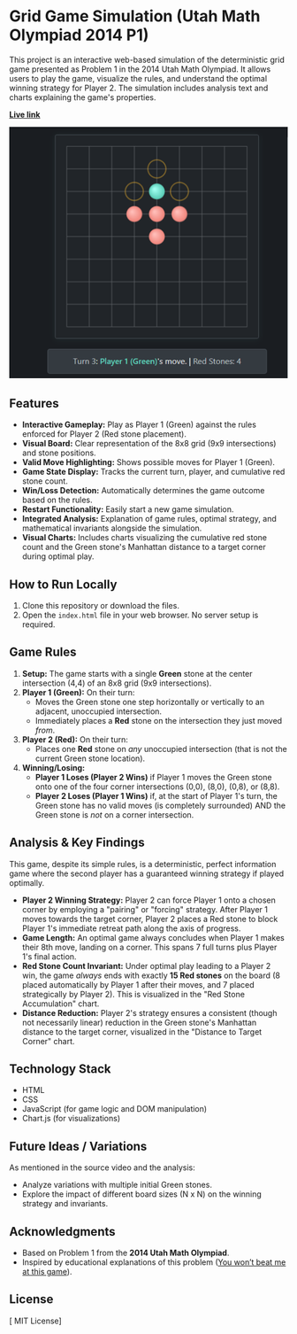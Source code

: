 # Grid Game Simulation (Utah Math Olympiad 2014 P1)

This project is an interactive web-based simulation of the deterministic grid game presented as Problem 1 in the 2014 Utah Math Olympiad. It allows users to play the game, visualize the rules, and understand the optimal winning strategy for Player 2. The simulation includes analysis text and charts explaining the game's properties.

[**Live link**](https://raeef1001.github.io/-Utah-Math-Olympiad-2014-P1--Board-Game-Version/)

![Screenshot of the Game Simulation](gameplay_ss.png)



## Features

*   **Interactive Gameplay:** Play as Player 1 (Green) against the rules enforced for Player 2 (Red stone placement).
*   **Visual Board:** Clear representation of the 8x8 grid (9x9 intersections) and stone positions.
*   **Valid Move Highlighting:** Shows possible moves for Player 1 (Green).
*   **Game State Display:** Tracks the current turn, player, and cumulative red stone count.
*   **Win/Loss Detection:** Automatically determines the game outcome based on the rules.
*   **Restart Functionality:** Easily start a new game simulation.
*   **Integrated Analysis:** Explanation of game rules, optimal strategy, and mathematical invariants alongside the simulation.
*   **Visual Charts:** Includes charts visualizing the cumulative red stone count and the Green stone's Manhattan distance to a target corner during optimal play.

## How to Run Locally

1.  Clone this repository or download the files.
2.  Open the `index.html` file in your web browser. No server setup is required.

## Game Rules

1.  **Setup:** The game starts with a single **Green** stone at the center intersection (4,4) of an 8x8 grid (9x9 intersections).
2.  **Player 1 (Green):** On their turn:
    *   Moves the Green stone one step horizontally or vertically to an adjacent, unoccupied intersection.
    *   Immediately places a **Red** stone on the intersection they just moved *from*.
3.  **Player 2 (Red):** On their turn:
    *   Places one **Red** stone on *any* unoccupied intersection (that is not the current Green stone location).
4.  **Winning/Losing:**
    *   **Player 1 Loses (Player 2 Wins)** if Player 1 moves the Green stone onto one of the four corner intersections (0,0), (8,0), (0,8), or (8,8).
    *   **Player 2 Loses (Player 1 Wins)** if, at the start of Player 1's turn, the Green stone has no valid moves (is completely surrounded) AND the Green stone is *not* on a corner intersection.

## Analysis & Key Findings

This game, despite its simple rules, is a deterministic, perfect information game where the second player has a guaranteed winning strategy if played optimally.

*   **Player 2 Winning Strategy:** Player 2 can force Player 1 onto a chosen corner by employing a "pairing" or "forcing" strategy. After Player 1 moves towards the target corner, Player 2 places a Red stone to block Player 1's immediate retreat path along the axis of progress.
*   **Game Length:** An optimal game always concludes when Player 1 makes their 8th move, landing on a corner. This spans 7 full turns plus Player 1's final action.
*   **Red Stone Count Invariant:** Under optimal play leading to a Player 2 win, the game *always* ends with exactly **15 Red stones** on the board (8 placed automatically by Player 1 after their moves, and 7 placed strategically by Player 2). This is visualized in the "Red Stone Accumulation" chart.
*   **Distance Reduction:** Player 2's strategy ensures a consistent (though not necessarily linear) reduction in the Green stone's Manhattan distance to the target corner, visualized in the "Distance to Target Corner" chart.

## Technology Stack

*   HTML
*   CSS
*   JavaScript (for game logic and DOM manipulation)
*   Chart.js (for visualizations)

## Future Ideas / Variations

As mentioned in the source video and the analysis:

*   Analyze variations with multiple initial Green stones.
*   Explore the impact of different board sizes (N x N) on the winning strategy and invariants.

## Acknowledgments

*   Based on Problem 1 from the **2014 Utah Math Olympiad**.
*   Inspired by educational explanations of this problem ([You won’t beat me at this game](https://www.youtube.com/watch?v=hEE3V7vain4&ab_channel=YATAQi)).

## License

[ MIT License] 

